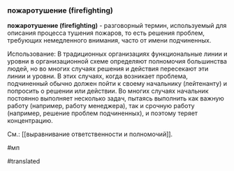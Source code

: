 ### пожаротушение (firefighting)

**пожаротушение (firefighting)** - разговорный термин, используемый для описания процесса тушения пожаров, то есть решения проблем, требующих немедленного внимания, часто от имени подчиненных.

Использование: В традиционных организациях функциональные линии и уровни в организационной схеме определяют полномочия большинства людей, но во многих случаях решения и действия пересекают эти линии и уровни. В этих случаях, когда возникает проблема, подчиненный обычно должен пойти к своему начальнику (лейтенанту) и попросить о решении или действии. Во многих случаях начальник постоянно выполняет несколько задач, пытаясь выполнить как важную работу (например, работу менеджера), так и срочную работу (например, решение проблем подчиненных), и поэтому теряет концентрацию.

См.: [[выравнивание ответственности и полномочий]].

#мп

#translated
